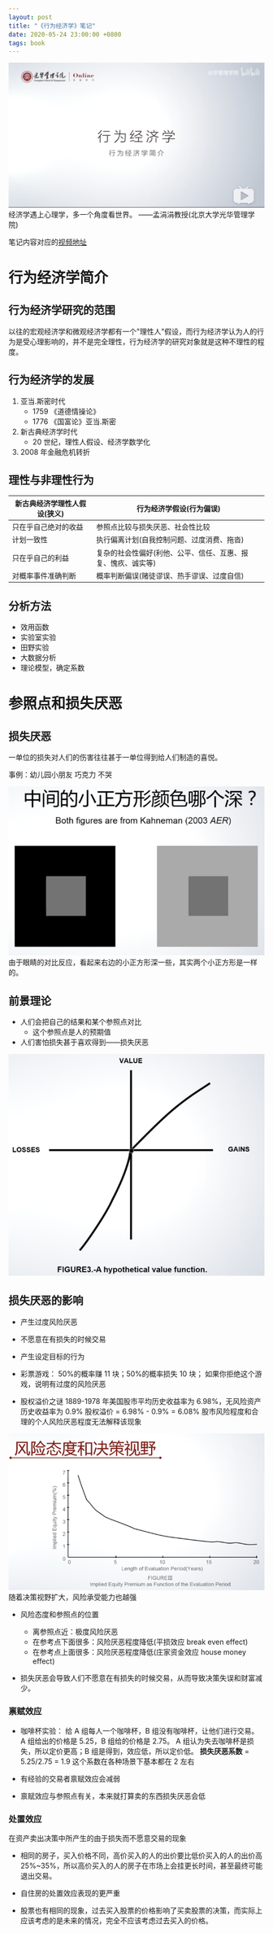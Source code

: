 ```yaml
---
layout: post
title: "《行为经济学》笔记"
date: 2020-05-24 23:00:00 +0800
tags: book
---
```


![MongoDB](/assets/images/2020-05-24-BehavioralEconomics_1.png)
经济学遇上心理学，多一个角度看世界。
——孟涓涓教授(北京大学光华管理学院)

笔记内容对应的[视频地址](https://www.bilibili.com/video/BV1xJ411z7Ln)

# 行为经济学简介

## 行为经济学研究的范围

以往的宏观经济学和微观经济学都有一个"理性人"假设，而行为经济学认为人的行为是受心理影响的，并不是完全理性，行为经济学的研究对象就是这种不理性的程度。

## 行为经济学的发展

1. 亚当.斯密时代
   - 1759 《道德情操论》
   - 1776 《国富论》亚当.斯密
2. 新古典经济学时代
   - 20 世纪，理性人假设、经济学数学化
3. 2008 年金融危机转折

## 理性与非理性行为

| 新古典经济学理性人假设(狭义) | 行为经济学假设(行为偏误)                                     |
| ---------------------------- | ------------------------------------------------------------ |
| 只在乎自己绝对的收益         | 参照点比较与损失厌恶、社会性比较                             |
| 计划一致性                   | 执行偏离计划(自我控制问题、过度消费、拖沓)                   |
| 只在乎自己的利益             | 复杂的社会性偏好(利他、公平、信任、互惠、报复、愧疚、诚实等) |
| 对概率事件准确判断           | 概率判断偏误(赌徒谬误、热手谬误、过度自信)                   |

## 分析方法

- 效用函数
- 实验室实验
- 田野实验
- 大数据分析
- 理论模型，确定系数

# 参照点和损失厌恶

## 损失厌恶

一单位的损失对人们的伤害往往甚于一单位得到给人们制造的喜悦。

事例：幼儿园小朋友 巧克力 不哭

![MongoDB](/assets/images/2020-05-24-BehavioralEconomics_2.png)
由于眼睛的对比反应，看起来右边的小正方形深一些，其实两个小正方形是一样的。

## 前景理论

- 人们会把自己的结果和某个参照点对比
  - 这个参照点是人的预期值
- 人们害怕损失甚于喜欢得到——损失厌恶

![MongoDB](/assets/images/2020-05-24-BehavioralEconomics_3.png)

## 损失厌恶的影响

- 产生过度风险厌恶
- 不愿意在有损失的时候交易
- 产生设定目标的行为

- 彩票游戏：
  50%的概率赚 11 块；50%的概率损失 10 块；
  如果你拒绝这个游戏，说明有过度的风险厌恶

- 股权溢价之谜
  1889-1978 年美国股市平均历史收益率为 6.98%，无风险资产历史收益率为 0.9%
  股权溢价 = 6.98% - 0.9% = 6.08%
  股市风险程度和合理的个人风险厌恶程度无法解释该现象

![MongoDB](/assets/images/2020-05-24-BehavioralEconomics_4.png)
随着决策视野扩大，风险承受能力也越强

- 风险态度和参照点的位置

  - 离参照点近：极度风险厌恶
  - 在参考点下面很多：风险厌恶程度降低(平损效应 break even effect)
  - 在参考点上面很多：风险厌恶程度降低(庄家资金效应 house money effect)

- 损失厌恶会导致人们不愿意在有损失的时候交易，从而导致决策失误和财富减少。

### 禀赋效应

- 咖啡杯实验：
  给 A 组每人一个咖啡杯，B 组没有咖啡杯，让他们进行交易。
  A 组给出的价格是 5.25，B 组给的价格是 2.75。
  A 组认为失去咖啡杯是损失，所以定价更高；B 组是得到，效应低，所以定价低。
  **损失厌恶系数** = 5.25/2.75 = 1.9
  这个系数在各种场景下基本都在 2 左右

- 有经验的交易者禀赋效应会减弱
- 禀赋效应与参照点有关，本来就打算卖的东西损失厌恶会低

### 处置效应

在资产卖出决策中所产生的由于损失而不愿意交易的现象

- 相同的房子，买入价格不同，高价买入的人的出价要比低价买入的人的出价高 25%~35%，所以高价买入的人的房子在市场上会挂更长时间，甚至最终可能退出交易。
- 自住房的处置效应表现的更严重

- 股票也有相同的现象，过去买入股票的价格影响了买卖股票的决策，而实际上应该考虑的是未来的情况，完全不应该考虑过去买入的价格。
